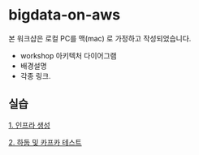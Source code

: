 # bigdata-on-aws #

본 워크샵은 로컬 PC를 맥(mac) 로 가정하고 작성되었습니다. 


* workshop 아키텍처 다이어그램
* 배경설명
* 각종 링크.


## 실습 ###

[1. 인프라 생성](https://github.com/gnosia93/bigdata-on-aws/blob/main/workshop/setup.md)

[2. 하둡 및 카프카 테스트](https://github.com/gnosia93/bigdata-on-aws/blob/main/workshop/hadoop-kafka.md)
